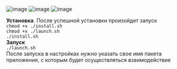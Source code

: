 ![image](https://user-images.githubusercontent.com/8039921/115975001-c7f7ff80-a569-11eb-8ad6-f98eba5c9c55.png)
![image](https://user-images.githubusercontent.com/8039921/115975008-db0acf80-a569-11eb-8893-7323e096f32a.png)
![image](https://user-images.githubusercontent.com/8039921/115989498-577fcb80-a5c7-11eb-9b77-02d73a4766ce.png)


**Установка**. После успешной установки произойдет запуск
<br/>
`chmod +x ./install.sh`
<br/>
`chmod +x ./launch.sh`
<br/>
`./install.sh`
<br/>
**Запуск**
<br/>
`./launch.sh`
<br/>
После запуска в настройках нужно указать свое имя пакета приложения, с которым будет осуществляться взаимодействие

